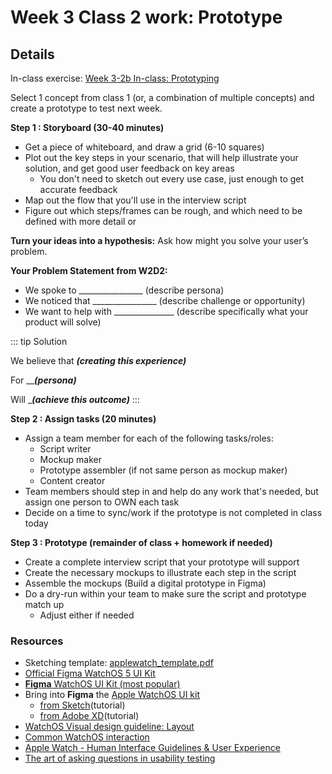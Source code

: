 # Week 3 Class 2 work: Prototype

## Details

In-class exercise: [Week 3-2b In-class: Prototyping](https://drive.google.com/drive/folders/1kCPUsO4_f6Hz47THcBzFBiMlCJIzpvG7)

Select 1 concept from class 1 (or, a combination of multiple concepts) and create a prototype to test next week.


**Step 1 : Storyboard (30-40 minutes)**

- Get a piece of whiteboard, and draw a grid (6-10 squares)
- Plot out the key steps in your scenario, that will help illustrate your solution, and get good user feedback on key areas  
    - You don't need to sketch out every use case, just enough to get accurate feedback
- Map out the flow that you'll use in the interview script
- Figure out which steps/frames can be rough, and which need to be defined with more detail or 


**Turn your ideas into a hypothesis:** Ask how might you solve your user’s problem.

**Your Problem Statement from W2D2:**
- We spoke to ________________ (describe persona) 
- We noticed that ________________ (describe challenge or opportunity)
- We want to help with _______________ (describe specifically what your product will solve)


::: tip Solution

We believe that _______(creating this experience)_______ 

For _______________(persona)_____________ 

Will ______________(achieve this outcome)_____________
:::


**Step 2 : Assign tasks (20 minutes)**

- Assign a team member for each of the following tasks/roles:
    - Script writer
    - Mockup maker
    - Prototype assembler (if not same person as mockup maker)
    - Content creator
- Team members should step in and help do any work that's needed, but assign one person to OWN each task
- Decide on a time to sync/work if the prototype is not completed in class today


**Step 3 : Prototype (remainder of class + homework if needed)**

- Create a complete interview script that your prototype will support
- Create the necessary mockups to illustrate each step in the script
- Assemble the mockups (Build a digital prototype in Figma)
- Do a dry-run within your team to make sure the script and prototype match up
    - Adjust either if needed


### Resources 
- Sketching template: [applewatch_template.pdf](../files/applewatch_template.pdf)
- [Official Figma WatchOS 5 UI Kit](https://www.figma.com/community/file/875092858821168331)
- [**Figma** WatchOS UI Kit (most popular)](https://www.figma.com/community/file/860215346713471808)
- Bring into **Figma** the [Apple WatchOS UI kit](https://developer.apple.com/design/resources/#watchos-apps)
    - [from Sketch](https://help.figma.com/hc/en-us/articles/360040514273-Import-Sketch-files)(tutorial)
    - [from Adobe XD](https://mockitt.wondershare.com/adobe-xd/xd-to-figma.html)(tutorial)
- [WatchOS Visual design guideline: Layout](https://developer.apple.com/design/human-interface-guidelines/platforms/designing-for-watchos/)
- [Common WatchOS interaction](https://pbs.twimg.com/media/Dm_StBuU0AE13zI.jpg)
- [Apple Watch - Human Interface Guidelines & User Experience](https://drive.google.com/file/d/19v8xM5zdZF5KHfAB2aFDljnlpB8ug392/view?usp=sharing) 
- [The art of asking questions in usability testing](https://www.akendi.com/blog/the-art-of-asking-questions-in-usability-testing/) 